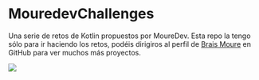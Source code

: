 # MouredevChallenges

Una serie de retos de Kotlin propuestos por MoureDev. Esta repo la tengo sólo para ir haciendo los retos, podéis dirigiros al perfil de [Brais Moure](https://github.com/mouredev) en GitHub para ver muchos más proyectos.

[<img src="https://raw.githubusercontent.com/mouredev/mouredev/master/mouredev_github_profile.png">](https://github.com/mouredev)
